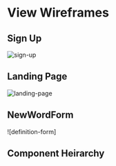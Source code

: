 # View Wireframes

## Sign Up
![sign-up]

## Landing Page
![landing-page]

## NewWordForm
![definition-form]

## Component Heirarchy

[sign-up]: ./wireframes/sign-up.png
[landing-page]: ./wireframes/landing-page.png
[word-form]: ./wireframes/new-word-form.png
